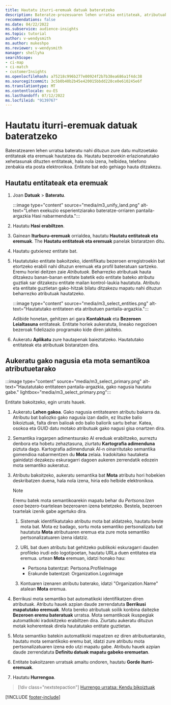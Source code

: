 ```yaml
---
title: Hautatu iturri-eremuak datuak bateratzeko
description: Bateratze-prozesuaren lehen urratsa entitateak, atributuak, gako nagusiak eta mota semantikoak hautatzea da datuak bezeroen profil bateratuarekin mapatzeko.
recommendations: false
ms.date: 04/22/2022
ms.subservice: audience-insights
ms.topic: tutorial
author: v-wendysmith
ms.author: mukeshpo
ms.reviewer: v-wendysmith
manager: shellyha
searchScope:
- ci-map
- ci-match
- customerInsights
ms.openlocfilehash: a75218c996b277e00924f2b7b38ea686a1f4dc38
ms.sourcegitcommit: 3c5b0b40b2b45e420015bbdd228ce0e610245e6f
ms.translationtype: MT
ms.contentlocale: eu-ES
ms.lasthandoff: 07/12/2022
ms.locfileid: "9139767"
---
```

# <a name="select-source-fields-for-data-unification"></a>Hautatu iturri-eremuak datuak bateratzeko

Bateratzearen lehen urratsa bateratu nahi dituzun zure datu multzoetako entitateak eta eremuak hautatzea da. Hautatu bezeroekin erlazionatutako xehetasunak dituzten entitateak, hala nola izena, helbidea, telefono zenbakia eta posta elektronikoa. Entitate bat edo gehiago hauta ditzakezu.

## <a name="select-entities-and-fields"></a>Hautatu entitateak eta eremuak

1. Joan **Datuak** > **Bateratu**.

   :::image type="content" source="media/m3_unify_land.png" alt-text="Lehen exekuzio esperientziarako bateratze-orriaren pantaila-argazkia Hasi nabarmenduta.":::

1. Hautatu **Hasi erabiltzen**.

1. Gainean **Iturburu-eremuak** orrialdea, hautatu **Hautatu entitateak eta eremuak**. The **Hautatu entitateak eta eremuak** panelak bistaratzen ditu.

1. Hautatu gutxienez entitate bat.

1. Hautatutako entitate bakoitzeko, identifikatu bezeroen erregistroekin bat etortzeko erabili nahi dituzun eremuak eta profil bateratuan sartzeko. Eremu horiei deitzen zaie *Atributuak*. Beharrezko atributuak hauta ditzakezu banan-banan entitate batetik edo entitate bateko atributu guztiak sar ditzakezu entitate mailan kontrol-laukia hautatuta. Atributu eta entitate guztietan gako-hitzak bilatu ditzakezu mapatu nahi dituzun beharrezko atributuak hautatzeko.

   :::image type="content" source="media/m3_select_entities.png" alt-text="Hautatutako entitateen eta atributuen pantaila-argazkia.":::

   Adibide honetan, gehitzen ari gara **Kontaktuak** eta **Bezeroen Leialtasuna** entitateak. Entitate horiek aukeratuta, lineako negozioen bezeroak fidelizazio programako kide diren jakiteko.

1. Aukeratu **Aplikatu** zure hautapenak baieztatzeko. Hautatutako entitateak eta atributuak bistaratzen dira.

## <a name="select-primary-key-and-semantic-type-for-attributes"></a>Aukeratu gako nagusia eta mota semantikoa atributuetarako

   :::image type="content" source="media/m3_select_primary.png" alt-text="Hautatutako entitateen pantaila-argazkia, gako nagusia hautatu gabe." lightbox="media/m3_select_primary.png":::

Entitate bakoitzeko, egin urrats hauek.

1. Aukeratu **Lehen gakoa**. Gako nagusia entitatearen atributu bakarra da. Atributu bat baliozko gako nagusia izan dadin, ez lituzke balio bikoiztuak, falta diren balioak edo balio baliorik sartu behar. Katea, osokoa eta GUID datu motako atributuak gako nagusi gisa onartzen dira.

1. Semantika iragarpen adimentsurako AI ereduak erabiltzeko, aurreztu denbora eta hobetu zehaztasuna, ziurtatu **Kartografia adimenduna** piztuta dago. Kartografia adimendunak AI-n oinarritutako semantika gomendioa nabarmentzen du **Mota** zelaia. Iradokitako hautaketa gainidatzi dezakezu eskuragarri dagoen aukeren zerrendatik edozein mota semantiko aukeratuz.

1. Atributu bakoitzeko, aukeratu semantika bat **Mota** atributu hori hobekien deskribatzen duena, hala nola izena, hiria edo helbide elektronikoa.

   > [!NOTE]
   > Eremu batek mota semantikoarekin mapatu behar du *Pertsona.Izen osoa* bezero-txartelean bezeroaren izena betetzeko. Bestela, bezeroen txartelak izenik gabe agertuko dira.

   1. Sistemak identifikatutako atributu mota bat aldatzeko, hautatu beste mota bat. Mota ez badago, sortu mota semantiko pertsonalizatu bat hautatuta **Mota** atributuaren eremua eta zure mota semantiko pertsonalizatuaren izena idatziz.

   1. URL bat duen atributu bat gehitzeko publikoki eskuragarri dauden profileko irudi edo logotipoetan, hautatu URLa duen entitatea eta eremua. urtean **Mota** eremuan, idatzi honako hau:
      - Pertsona batentzat: Pertsona.ProfileImage
      - Erakunde batentzat: Organization.LogoImage

   1. Kontuaren izenaren atributu baterako, idatzi "Organization.Name" atalean **Mota** eremua.

1. Berrikusi mota semantiko bat automatikoki identifikatzen diren atributuak. Atributu hauek azpian daude zerrendatuta **Berrikusi mapatutako eremuak**. Mota bereko atributuak soilik konbina daitezke **Bezeroen eremu bateratuak** urratsa. Mota semantikoak ikuspegiak automatikoki iradokitzeko erabiltzen dira. Ziurtatu aukeratu dituzun motak koherenteak direla hautatutako entitate guztietan.

1. Mota semantiko batekin automatikoki mapatzen ez diren atributuetarako, hautatu mota semantikoko eremu bat, idatzi zure atributu mota pertsonalizatuaren izena edo utzi mapatu gabe. Atributu hauek azpian daude zerrendatuta **Definitu datuak mapatu gabeko eremuetan**.

1. Entitate bakoitzaren urratsak amaitu ondoren, hautatu **Gorde iturri-eremuak**.

1. Hautatu **Hurrengoa**.

> [!div class="nextstepaction"]
> [Hurrengo urratsa: Kendu bikoiztuak](remove-duplicates.md)

[!INCLUDE [footer-include](includes/footer-banner.md)]
